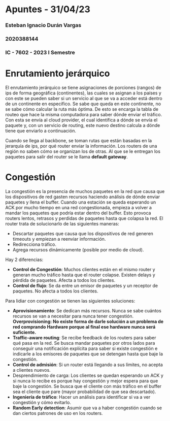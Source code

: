 # Apuntes - 31/04/23
### Esteban Ignacio Durán Vargas
### 2020388144
### IC - 7602 - 2023 I Semestre



# Enrutamiento jerárquico

El enrutamiento jerárquico se tiene asignaciones de porciones (rangos) de ips de forma geográfica (continentes), las cuales se asignan a los países y con este se pueden saber si un servicio al que se va a acceder está dentro de un continente en específico. Se sabe que queda en este continente, no se sabe cómo calcular la ruta más óptima. De esto se encarga la tabla de routeo que hace la misma computadora para saber dónde enviar el tráfico. Con esta se envía al cloud provider, el cual identifica a dónde se envía el paquete y, con un servicio de routing, este nuevo destino calcula a dónde tiene que enviarlo a continuación. 

Cuando se llega al backbone, se toman rutas que están basadas en la jerarquía de ips, por qué router enviar la información. Los routers de una región no saben cómo se organizan los de otras. Al que se le entregan los paquetes para salir del router se le llama **default gateway**.


# Congestión

La congestión es la presencia de muchos paquetes en la red que causa que los dispositivos de red gasten recursos haciendo análisis de dónde enviar paquetes y llena el buffer. Cuando una estación se queda esperando un ACK por mucho tiempo en una red congestionada, empieza a volver a mandar los paquetes que podría estar dentro del buffer. Esto provoca routers lentos, retrasos y perdidas de paquetes hasta que colapsa la red. El router trata de solucionarlo de las siguientes maneras:

- Descartar paquetes que causa que los dispositivos de red generen timeouts y empiezan a reenviar información.
- Redirecciona tráfico.
- Agrega recursos dinámicamente (posible por medio de cloud).


Hay 2 diferencias:
- **Control de Congestión**: Muchos clientes están en el mismo router y generan mucho tráfico hasta que el router colapse. Existen delays y pérdida de paquetes. Afecta a todos los clientes.
- **Control de flujo**: Se da entre un emisor de paquetes y un receptor de paquetes. No afecta a todos los clientes.


Para lidiar con congestión se tienen las siguientes soluciones:

- **Aprovisionamiento**: Se dedican más recursos. Nunca se sabe cuántos recursos se van a necesitar para nunca tener congestión. **Overprovisioning: No existe forma de darle solución a un problema de red comprando Hardware porque al final ese hardware nunca será suficiente.**
- **Traffic-aware routing**: Se recibe feedback de los routers para saber qué pasa en la red. Se busca mandar paquetes por otros lados para conseguir una notificación explícita para saber si existe congestión e indicarle a los emisores de paquetes que se detengan hasta que baje la congestión.  
- **Control de admisión**: Si un router está llegando a sus límites, no acepta a clientes nuevos. 
- Desprendimiento de carga: Los clientes se quedan esperando un ACK y si nunca lo recibe es porque hay congestión y mejor espera para que baje la congestión. Se busca que el cliente con más tráfico en el buffer sea el cliente que pare (mayor probabilidad de que sea descartado).
- **Ingeniería de tráfico**: Hacer un análisis para identificar si va a ver congestión y cómo evitarlo.
- **Random Early detection**: Asumir que va a haber congestión cuando se dan ciertos patrones de uso en los routers.



